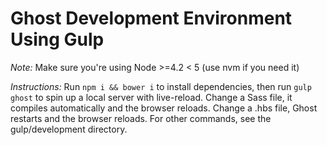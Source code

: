 # Ghost Development Environment Using Gulp

*Note:* Make sure you're using Node >=4.2 < 5 (use nvm if you need it)

*Instructions:* Run `npm i && bower i` to install dependencies, then run `gulp ghost` to spin up a local server with live-reload. Change a Sass file, it compiles automatically and the browser reloads. Change a .hbs file, Ghost restarts and the browser reloads. For other commands, see the gulp/development directory.
